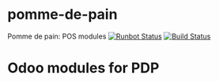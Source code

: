 # pomme-de-pain
Pomme de pain: POS modules
[![Runbot Status](https://runbot.odoo-community.org/runbot/badge/flat/142/12.0.svg)](https://github.com/karizmaconseil/pomme-de-pain)
[![Build Status](https://travis-ci.org/OCA/purchase-workflow.svg?branch=12.0)](https://travis-ci.org/elhamdaoui/pomme-de-pain)

Odoo modules for PDP
==========================================


